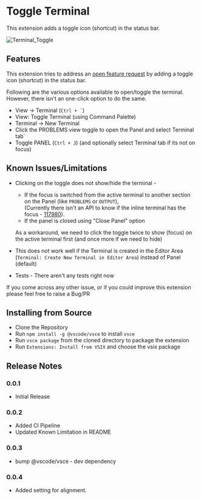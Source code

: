 # Toggle Terminal

This extension adds a toggle icon (shortcut) in the status bar.

![Terminal_Toggle](https://user-images.githubusercontent.com/54745129/210171062-86860548-cb66-403c-b4e4-db6d15d322bf.gif)

## Features

This extension tries to address an [open feature request](https://github.com/microsoft/vscode/issues/115657) by adding a toggle icon (shortcut) in the status bar.

Following are the various options available to open/toggle the terminal.
However, there isn't an one-click option to do the same.

-   View -> Terminal (`` Ctrl + ` ``)
-   View: Toggle Terminal (using Command Palette)
-   Terminal -> New Terminal
-   Click the PROBLEMS view toggle to open the Panel and select Terminal tab`
-   Toggle PANEL (`Ctrl + J`) (and optionally select Terminal tab if its not on focus)

## Known Issues/Limitations

-   Clicking on the toggle does not show/hide the terminal -

    -   If the focus is switched from the active terminal to another section on the Panel (like `PROBLEMS` or `OUTPUT`), \
        (Currently there isn't an API to know if the inline terminal has the focus - [117980](https://github.com/microsoft/vscode/issues/117980)).
    -   If the panel is closed using "Close Panel" option

    As a workaround, we need to click the toggle twice to show (focus) on the active terminal first (and once more if we need to hide)

-   This does not work well if the Terminal is created in the Editor Area (`Terminal: Create New Terminal in Editor Area`) instead of Panel (default)

-   Tests - There aren't any tests right now

If you come across any other issue, or if you could improve this extension please feel free to raise a Bug/PR

## Installing from Source

-   Clone the Repository
-   Run `npm install -g @vscode/vsce` to install `vsce`
-   Run `vsce package` from the cloned directory to package the extension
-   Run `Extensions: Install from VSIX` and choose the vsix package

## Release Notes

### 0.0.1

-   Initial Release

### 0.0.2

-   Added CI Pipeline
-   Updated Known Limitation in README

### 0.0.3

-   bump @vscode/vsce - dev dependency

### 0.0.4

-   Added setting for alignment.
